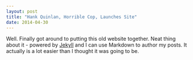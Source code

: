 ```yaml
---
layout: post
title: "Hank Quinlan, Horrible Cop, Launches Site"
date: 2014-04-30
---
```


Well. Finally got around to putting this old website together. 
 Neat thing about it - powered by [Jekyll](http://jekyllrb.com) and I can use Markdown to author my posts. 
 It actually is a lot easier than I thought it was going to be.
